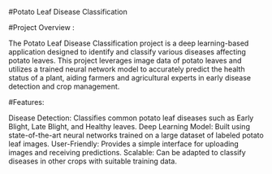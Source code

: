 #Potato Leaf Disease Classification

#Project Overview :

The Potato Leaf Disease Classification project is a deep learning-based application designed to identify and classify various diseases affecting potato leaves. This project leverages image data of potato leaves and utilizes a trained neural network model to accurately predict the health status of a plant, aiding farmers and agricultural experts in early disease detection and crop management.

#Features: 

Disease Detection: Classifies common potato leaf diseases such as Early Blight, Late Blight, and Healthy leaves.
Deep Learning Model: Built using state-of-the-art neural networks trained on a large dataset of labeled potato leaf images.
User-Friendly: Provides a simple interface for uploading images and receiving predictions.
Scalable: Can be adapted to classify diseases in other crops with suitable training data.
